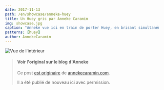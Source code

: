 ```yaml
---
date: 2017-11-13
path: /en/showcase/anneke-huey
title: Un Huey gris par Anneke Caramin
img: showcase.jpg
caption: "Anneke vue ici en train de porter Huey, en brisant simultanément le patriarcat en refusant de sourire."
patterns: [huey]
author: AnnekeCaramin
---
```

![Vue de l'intérieur](/img/showcase/anneke-huey/facing.jpg)

> #### Voir l'original sur le blog d'Anneke
> Ce post [est originaire](http://www.annekecaramin.com/2017/11/pleasure-dot-loathing-dot-huey-dot.html) 
> de [annekecaramin.com](http://www.annekecaramin.com/).
>
> Il a été publié de nouveau ici avec permission.
